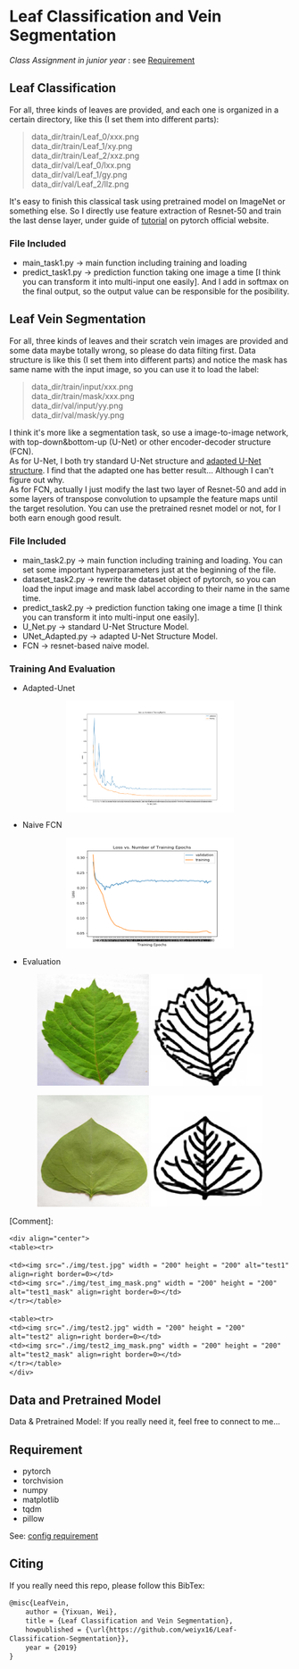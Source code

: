 # Leaf Classification and Vein Segmentation

*Class Assignment in junior year* : see [Requirement](img/requirement.pdf)  

## Leaf Classification

For all, three kinds of leaves are provided, and each one is organized in a certain directory, like this (I set them into different parts):  

> data_dir/train/Leaf_0/xxx.png  
> data_dir/train/Leaf_1/xy.png  
> data_dir/train/Leaf_2/xxz.png  
> data_dir/val/Leaf_0/lxx.png  
> data_dir/val/Leaf_1/gy.png  
> data_dir/val/Leaf_2/llz.png  

It's easy to finish this classical task using pretrained model on ImageNet or something else. So I directly use feature extraction of Resnet-50 and train the last dense layer, under guide of [tutorial](https://pytorch.org/tutorials/beginner/finetuning_torchvision_models_tutorial.html) on pytorch official website.  

### File Included  

+ main_task1.py -> main function including training and loading  
+ predict_task1.py -> prediction function taking one image a time \[I think you can transform it into multi-input one easily\]. And I add in softmax on the final output, so the output value can be responsible for the posibility.  

## Leaf Vein Segmentation

For all, three kinds of leaves and their scratch vein images are provided and some data maybe totally wrong, so please do data filting first. Data structure is like this (I set them into different parts) and notice the mask has same name with the input image, so you can use it to load the label:  

> data_dir/train/input/xxx.png  
> data_dir/train/mask/xxx.png  
> data_dir/val/input/yy.png  
> data_dir/val/mask/yy.png

I think it's more like a segmentation task, so use a image-to-image network, with top-down&bottom-up (U-Net) or other encoder-decoder structure (FCN).  
As for U-Net, I both try standard U-Net structure and [adapted U-Net structure](https://github.com/milesial/Pytorch-UNet/). I find that the adapted one has better result... Although I can't figure out why.  
As for FCN, actually I just modify the last two layer of Resnet-50 and add in some layers of transpose convolution to upsample the feature maps until the target resolution. You can use the pretrained resnet model or not, for I both earn enough good result.  

### File Included

+ main_task2.py -> main function including training and loading. You can set some important hyperparameters just at the beginning of the file.  
+ dataset_task2.py -> rewrite the dataset object of pytorch, so you can load the input image and mask label according to their name in the same time.  
+ predict_task2.py -> prediction function taking one image a time \[I think you can transform it into multi-input one easily\].  
+ U_Net.py -> standard U-Net Structure Model.  
+ UNet_Adapted.py -> adapted U-Net Structure Model.  
+ FCN -> resnet-based naive model.  

### Training And Evaluation  

+ Adapted-Unet  

<div align="center">
<img src="./img/Figure_Unet.png" width = "300" height = "200" alt="U-Net Training" align=center />
</div>

+ Naive FCN  

<div align="center">
<img src="./img/Figure_fcn.png" width = "300" height = "200" alt="FCN Training" align=center />
</div>

+ Evaluation  

<p align = "center">
<img src="./img/test.jpg" width = "200" height = "200" alt="test">
<img src="./img/test_img_mask.png" width = "200" height = "200" alt="test_mask">
</p>

<p align = "center">
<img src="./img/test2.jpg" width = "200" height = "200" alt="test2">
<img src="./img/test2_img_mask.png" width = "200" height = "200" alt="test2_mask">
</p>

[Comment]:

    <div align="center">  
    <table><tr>  

    <td><img src="./img/test.jpg" width = "200" height = "200" alt="test1" align=right border=0></td>
    <td><img src="./img/test_img_mask.png" width = "200" height = "200" alt="test1_mask" align=right border=0></td>
    </tr></table>

    <table><tr>
    <td><img src="./img/test2.jpg" width = "200" height = "200" alt="test2" align=right border=0></td>
    <td><img src="./img/test2_img_mask.png" width = "200" height = "200" alt="test2_mask" align=right border=0></td>
    </tr></table>
    </div>

## Data and Pretrained Model

Data & Pretrained Model: If you really need it, feel free to connect to me...  

## Requirement

+ pytorch
+ torchvision
+ numpy
+ matplotlib
+ tqdm
+ pillow

See: [config requirement](./img/config.yaml)  

## Citing

If you really need this repo, please follow this BibTex:  
```
@misc{LeafVein, 
    author = {Yixuan, Wei},
    title = {Leaf Classification and Vein Segmentation},
    howpublished = {\url{https://github.com/weiyx16/Leaf-Classification-Segmentation}},
    year = {2019}
}
```
